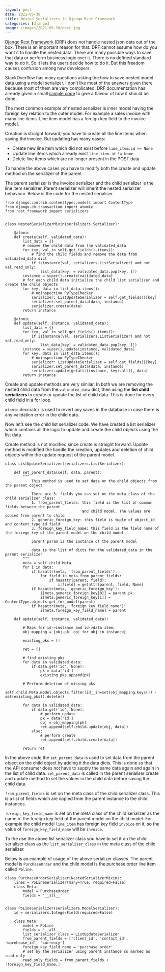 ```yaml
---
layout: post
date: 2021-06-30
title: Nested Serializers in Django Rest Framework
categories: [django]
image: /images/2021-06-30/nest.jpg
---
```

[Django Rest Framework](https://www.django-rest-framework.org) (DRF) does not handle nested json data out of the box. There is an important reason for that. DRF cannot assume how do you want it to handle the nested data. There are many possible ways to save that data or perform business logic over it. There is no defined standard way to do it. So it lets the users decide how to do it. But this freedom causes confusion among new developers. 

StackOverflow has many questions asking the how to save nested model data using a model serializer. I don’t like most of the answers given there because most of them are very complicated. DRF documentation has already given a small [sample code](https://www.django-rest-framework.org/api-guide/relations/#writable-nested-serializers) to give a flavour of how it should be done.
<!--more-->

The most common example of nested serializer is inner model having the foreign key relation to the outer model. For example a sales invoice with many line items. Line item model has a foreign key field to the invoice model.

Creation is straight forward; you have to create all the line items when saving the invoice. But updating has many cases:
- Create new line item which did not exist before `line_item.id == None`
- Update line items which already exist `line_item.id != None`
- Delete line items which are no longer present in the POST data

To handle the above cases you have to modify both the create and update method on the serializer of the parent.

The parent serializer is the Invoice serializer and the child serializer is the line item serializer. Parent serializer will inherit the nested serializer behaviour. Below is the code for the nested serialiser.

```
from django.contrib.contenttypes.models import ContentType
from django.db.transaction import atomic
from rest_framework import serializers


class NestedSerializerMixin(serializers.Serializer):

    @atomic
    def create(self, validated_data):
        list_data = {}
        # remove the child data from the validated_data
        for key, val in self.get_fields().items():
            # find the child fields and remove the data from validated_data dict
            if isinstance(val, serializers.ListSerializer) and not val.read_only:
                list_data[key] = validated_data.pop(key, [])
        instance = super().create(validated_data)
        # for each child data initialize the child list serializer and create the child objects
        for key, data in list_data.items():
            # noinspection PyTypeChecker
            serializer: ListUpdateSerializer = self.get_fields()[key]
            serializer.set_parent_data(data, instance)
            serializer.create(data)
        return instance

    @atomic
    def update(self, instance, validated_data):
        list_data = {}
        for key, val in self.get_fields().items():
            if isinstance(val, serializers.ListSerializer) and not val.read_only:
                list_data[key] = validated_data.pop(key, [])
        instance = super().update(instance, validated_data)
        for key, data in list_data.items():
            # noinspection PyTypeChecker
            serializer: ListUpdateSerializer = self.get_fields()[key]
            serializer.set_parent_data(data, instance)
            serializer.update(getattr(instance, key).all(), data)
        return instance
```

Create and update methods are very similar. In both we are removing the nested child data from the `validated_data` dict,  then using the **list child serializers** to create or update the list of child data. This is done for every child field in a for loop.

`atomic` decorator is used to revert any saves in the database in case there is any validation error in the child data.

Now let’s see the child list serializer code. We have created a list serializer which contains all the logic to update and create the child objects using the list data.

Create method is not modified since create is straight forward. Update method is modified the handle the creation, updates and deletion of child objects within the update request of the parent model.

```
class ListUpdateSerializer(serializers.ListSerializer):

    def set_parent_data(self, data, parent):
        """
            This method is used to set data on the child objects from the parent object
            
            There are 3. fields you can set on the meta class of the child serializer class:
            1. from_parent_fields: this field is the list of common fields between the parent
                                   and child model. The values are copied from parent to child
            2. generic_foreign_key: this field is tuple of object_id and content_type_id field
            3. foreign_key_field_name: this field is the field name of the foriegn key of the parent model on the child model

            parent param is the instance of the parent model

            data is the list of dicts for the validated_data in the parent serializer
        """
        meta = self.child.Meta
        for i in data:
            if hasattr(meta, 'from_parent_fields'):
                for field in meta.from_parent_fields:
                    if hasattr(parent, field):
                        i[field] = getattr(parent, field, None)
            if hasattr(meta, 'generic_foreign_key'):
                i[meta.generic_foreign_key[0]] = parent.pk
                i[meta.generic_foreign_key[1]] = ContentType.objects.get_for_model(parent)
            if hasattr(meta, 'foreign_key_field_name'):
                i[meta.foreign_key_field_name] = parent

    def update(self, instance, validated_data):

        # Maps for id->instance and id->data item.
        obj_mapping = {obj.pk: obj for obj in instance}

        existing_pks = []

        ret = []

        # find existing pks
        for data in validated_data:
            if data.get('id', None):
                pk = data['id']
                existing_pks.append(pk)

        # Perform deletion of missing pks
        self.child.Meta.model.objects.filter(id__in=set(obj_mapping.keys()) - set(existing_pks)).delete()

        for data in validated_data:
            if data.get('id', None):
                # perform update
                pk = data['id']
                obj = obj_mapping[pk]
                ret.append(self.child.update(obj, data))
            else:
                # perform create
                ret.append(self.child.create(data))

        return ret
```

In the above code the `set_parent_data` is used to set data from the parent object on the child object by adding it the data dicts. This is done so that the API consumer does not have to supply the same data again and again in the list of child data. `set_parent_data` is called in the parent serialiser create and update method to set the values in the child data before saving the child data.

`from_parent_fields` is set on the meta class of the child serializer class. This is a list of fields which are copied from the parent instance to the child instances.

`foreign_key_field_name` is set on the meta class of the child serializer as the name of the foreign key field of the parent model on the child model. For example the child model `line_item` has foreign key field `invoice` on it, so the value of `foreign_key_field_name` will be `invoice`.

To the use the above list serializer class you have to set it on the child serialiser class as the `list_serializer_class` in the meta class of the child serializer.

Below is an example of usage of the above serializer classes. The parent model is `PurchaseOrder` and the child model is the purchase order line item called  `Poline`.

```
class PurchaseOrderSerializer(NestedSerializerMixin):
    lines = PoLineSerializer(many=True, required=False)
    class Meta:
        model = PurchaseOrder
        fields = '__all__'


class PoLineSerializer(serializers.ModelSerializer):
    id = serializers.IntegerField(required=False)

    class Meta:
        model = PoLine
        fields = '__all__'
        list_serializer_class = ListUpdateSerializer
        from_parent_fields = ['client_id', 'contact_id', 'warehouse_id', 'currency']
        foreign_key_field_name = 'purchase_order'
        # set by the serializer using parent instance so marked as read only
        read_only_fields = from_parent_fields + [foreign_key_field_name,]
```